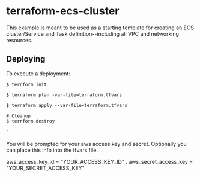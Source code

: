 # terraform-ecs-cluster

This example is meant to be used as a starting template for creating 
an ECS cluster/Service and Task definition--including all VPC and networking resources. 

## Deploying

To execute a deployment:

```console
$ terrform init
```

```console
$ terraform plan -var-file=terraform.tfvars
```

```console
$ terraform apply --var-file=terraform.tfvars
```

```console
# Cleanup
$ terrform destroy
```
`

You will be prompted for your aws access key and secret. Optionally you can place this info into the tfvars file.

aws_access_key_id = "YOUR_ACCESS_KEY_ID" . 
aws_secret_access_key = "YOUR_SECRET_ACCESS_KEY"
